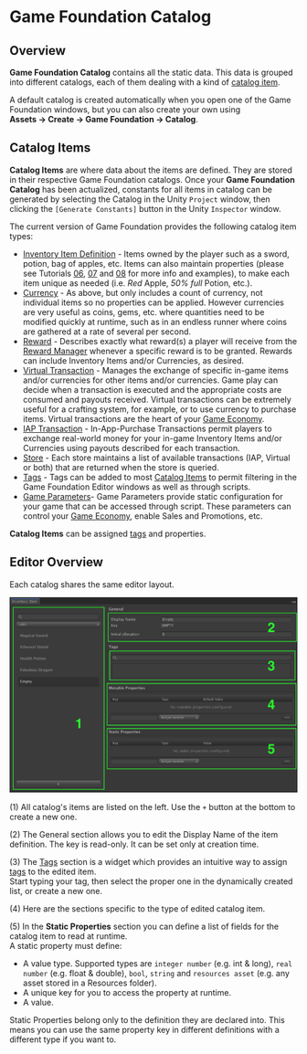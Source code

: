 # Game Foundation Catalog

## Overview

__Game Foundation Catalog__ contains all the static data.
This data is grouped into different catalogs, each of them dealing with a kind of [catalog item].

A default catalog is created automatically when you open one of the Game Foundation windows, but you can also create your own using __Assets → Create → Game Foundation → Catalog__.

## Catalog Items

__Catalog Items__ are where data about the items are defined.
They are stored in their respective Game Foundation catalogs.
Once your __Game Foundation Catalog__ has been actualized, constants for all items in catalog can be generated by selecting the Catalog in the Unity `Project` window, then clicking the `[Generate Constants]` button in the Unity `Inspector` window.

The current version of Game Foundation provides the following catalog item types:

- [Inventory Item Definition] - Items owned by the player such as a sword, potion, bag of apples, etc.  Items can also maintain properties (please see Tutorials [06](Tutorials/06-StaticProperties.md), [07](Tutorials/07-MutablePropertiesEditor.md) and [08](Tutorials/08-MutablePropertiesRuntime.md) for more info and examples), to make each item unique as needed (i.e. _Red_ Apple, _50% full_ Potion, etc.).
- [Currency] - As above, but only includes a count of currency, not individual items so no properties can be applied.  However currencies are very useful as coins, gems, etc. where quantities need to be modified quickly at runtime, such as in an endless runner where coins are gathered at a rate of several per second.
- [Reward] - Describes exactly what reward(s) a player will receive from the [Reward Manager](GameSystems/RewardManager.md) whenever a specific reward is to be granted.  Rewards can include Inventory Items and/or Currencies, as desired.
- [Virtual Transaction] - Manages the exchange of specific in-game items and/or currencies for other items and/or currencies.  Game play can decide when a transaction is executed and the appropriate costs are consumed and payouts received.  Virtual transactions can be extremely useful for a crafting system, for example, or to use currency to purchase items.  Virtual transactions are the heart of your [Game Economy](GameSystems/GameEconomy.md).
- [IAP Transaction] - In-App-Purchase Transactions permit players to exchange real-world money for your in-game Inventory Items and/or Currencies using payouts described for each transaction.
- [Store] - Each store maintains a list of available transactions (IAP, Virtual or both) that are returned when the store is queried.
- [Tags] - Tags can be added to most [Catalog Items](Catalog.md) to permit filtering in the Game Foundation Editor windows as well as through scripts.
- [Game Parameters]- Game Parameters provide static configuration for your game that can be accessed through script.  These parameters can control your [Game Economy](GameSystems/GameEconomy.md), enable Sales and Promotions, etc.

__Catalog Items__ can be assigned [tags] and properties.

## Editor Overview

Each catalog shares the same editor layout.

![Catalog item generic editor](images/catalog-item-generic-editor.png)

(1) All catalog's items are listed on the left.
  Use the `+` button at the bottom to create a new one.

(2) The General section allows you to edit the Display Name of the item definition.
  The key is read-only. It can be set only at creation time.

(3) The [Tags] section is a widget which provides an intuitive way to assign [tags] to the edited item.  
  Start typing your tag, then select the proper one in the dynamically created list, or create a new one.

(4) Here are the sections specific to the type of edited catalog item. 

(5) In the **Static Properties** section you can define a list of fields for the catalog item to read at runtime.\
  A static property must define:
  - A value type. Supported types are `integer number` (e.g. int & long), `real number` (e.g. float & double), `bool`, `string` and `resources asset` (e.g. any asset stored in a Resources folder).
  - A unique key for you to access the property at runtime.
  - A value.

  Static Properties belong only to the definition they are declared into.
  This means you can use the same property key in different definitions with a different type if you want to.


[catalog item]:  #Catalog-Items
[catalog items]: #Catalog-Items

[inventory item definition]: CatalogItems/InventoryItemDefinition.md

[currency]: CatalogItems/Currency.md

[reward]: CatalogItems/RewardDefinition.md

[virtual transaction]: CatalogItems/VirtualTransaction.md

[iap transaction]: CatalogItems/IAPTransaction.md

[store]: CatalogItems/Store.md

[tags]: CatalogItems/Tag.md

[game parameters]: CatalogItems/GameParameters.md

